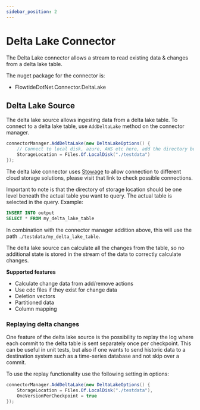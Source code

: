 ```yaml
---
sidebar_position: 2
---
```


# Delta Lake Connector

The Delta Lake connector allows a stream to read existing data & changes from a delta lake table.

The nuget package for the connector is:

* FlowtideDotNet.Connector.DeltaLake

## Delta Lake Source

The delta lake source allows ingesting data from a delta lake table. To connect to a delta lake table, use `AddDeltaLake` method on the connector manager.

```csharp
connectorManager.AddDeltaLake(new DeltaLakeOptions() {
    // Connect to local disk, azure, AWS etc here, add the directory beneath the actual table you want to query (table name is selected in the query)
    StorageLocation = Files.Of.LocalDisk("./testdata")
});
```

The delta lake connector uses [Stowage](https://github.com/aloneguid/stowage) to allow connection to different cloud storage solutions, please visit that link to
check possible connections.

Important to note is that the directory of storage location should be one level beneath the actual table you want to query. The actual table is selected in the query. Example:

```sql
INSERT INTO output
SELECT * FROM my_delta_lake_table
```

In combination with the connector manager addition above, this will use the path `./testdata/my_delta_lake_table`.

The delta lake source can calculate all the changes from the table, so no additional state is stored in the stream of the data to correctly calculate changes.


**Supported features**

* Calculate change data from add/remove actions
* Use cdc files if they exist for change data
* Deletion vectors
* Partitioned data
* Column mapping

### Replaying delta changes

One feature of the delta lake source is the possibility to replay the log where each commit to the delta table is sent separately once per checkpoint.
This can be useful in unit tests, but also if one wants to send historic data to a destination system such as a time-series database and not skip over a commit.

To use the replay functionality use the following setting in options:


```csharp
connectorManager.AddDeltaLake(new DeltaLakeOptions() {
    StorageLocation = Files.Of.LocalDisk("./testdata"),
    OneVersionPerCheckpoint = true
});
```
